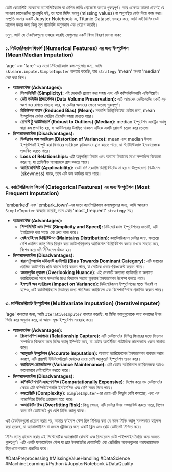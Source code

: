 
ডেটা কোয়ালিটি যেকোনো অ্যানালিটিক্যাল বা মেশিন লার্নিং প্রোজেক্টে অত্যন্ত গুরুত্বপূর্ণ। আর এক্ষেত্রে আমরা প্রায়শই যে সাধারণ চ্যালেঞ্জটির মুখোমুখি হই, তা হলো মিসিং ভ্যালু (missing values) বা অনুপস্থিত ডেটা নিয়ে কাজ করা। সম্প্রতি আমার একটি Jupyter Notebook-এ, Titanic Dataset ব্যবহার করে, আমি এই মিসিং ডেটা হ্যান্ডেল করার জন্য কিছু মূল স্ট্র্যাটেজি অনুসন্ধান এবং প্রয়োগ করেছি।

চলুন, আমি যে টেকনিকগুলো ব্যবহার করেছি সেগুলোর একটি বিশদ বিবরণ দেওয়া যাক:

### ১. নিউমেরিক্যাল ফিচার্স (Numerical Features) এর জন্য ইম্পুটেশন (Mean/Median Imputation)

'age' এবং 'fare'-এর মতো নিউমেরিক্যাল কলামগুলোর জন্য, আমি `sklearn.impute.SimpleImputer` ব্যবহার করেছি, যার `strategy` 'mean' অথবা 'median' সেট করা ছিল।

* **অ্যাডভান্টেজ (Advantages):**
    * **সিম্পলিসিটি (Simplicity):** এই মেথডটি প্রয়োগ করা সহজ এবং এটি কম্পিউটেশনালি এফিশিয়েন্ট।
    * **ডেটা ভলিউম প্রিজার্ভেশন (Data Volume Preservation):** এটি আমাদের ডেটাসেটের একটি বড় অংশ ধরে রাখতে সাহায্য করে, যা ডেটার অভাবের ক্ষেত্রে অত্যন্ত গুরুত্বপূর্ণ।
    * **রিডিউসড বায়াস (Reduced Bias) (Mean):** নরমালি ডিস্ট্রিবিউটেড ডেটার জন্য, mean ইম্পুটেশন ডেটার সেন্ট্রাল টেন্ডেন্সি বজায় রাখতে পারে।
    * **রোবাস্ট টু আউটলায়ার্স (Robust to Outliers) (Median):** median ইম্পুটেশন এক্সট্রিম ভ্যালু দ্বারা কম প্রভাবিত হয়, যা আউটলায়ার উপস্থিত থাকলে এটিকে একটি রোবাস্ট চয়েস করে তোলে।
* **ডিসঅ্যাডভান্টেজ (Disadvantages):**
    * **ডিস্টরশন অফ ভ্যারিয়েন্স (Distortion of Variance):** mean এবং median উভয় ইম্পুটেশনই ইম্পুট করা ফিচারের ভ্যারিয়েন্স কৃত্রিমভাবে হ্রাস করতে পারে, যা স্ট্যাটিস্টিক্যাল ইনফারেন্সকে প্রভাবিত করতে পারে।
    * **Loss of Relationships:** এটি অনুপস্থিত ফিচার এবং অন্যান্য ফিচারের মধ্যে সম্পর্ককে বিবেচনা করে না, যা প্রেডিক্টিভ পাওয়ারকে হ্রাস করতে পারে।
    * **অ্যাপ্লিকেবিলিটি (Applicability):** ডেটা যদি নরমালি ডিস্ট্রিবিউটেড না হয় বা উল্লেখযোগ্য স্কিউনেস (skewness) থাকে, তবে এটি কম কার্যকর হতে পারে।

### ২. ক্যাটেগরিক্যাল ফিচার্স (Categorical Features) এর জন্য ইম্পুটেশন (Most Frequent Imputation)

'embarked' এবং 'embark_town'-এর মতো ক্যাটেগরিক্যাল কলামগুলোর জন্য, আমি আবারও `SimpleImputer` ব্যবহার করেছি, তবে এবার 'most_frequent' `strategy` সহ।

* **অ্যাডভান্টেজ (Advantages):**
    * **সিম্পলিসিটি এবং স্পিড (Simplicity and Speed):** নিউমেরিক্যাল ইম্পুটেশনের মতোই, এটি ইমপ্লিমেন্ট করা সহজ এবং দ্রুত কাজ করে।
    * **মেইনটেইনস ডিস্ট্রিবিউশন (Maintains Distribution):** ক্যাটেগরিক্যাল ডেটার জন্য, সবচেয়ে বেশি প্রচলিত ভ্যালু দিয়ে রিপ্লেস করা ক্যাটাগরিগুলোর অরিজিনাল ডিস্ট্রিবিউশন বজায় রাখতে সাহায্য করে, বিশেষ করে যদি মিসিংনেস র্যান্ডম হয়।
* **ডিসঅ্যাডভান্টেজ (Disadvantages):**
    * **বায়াস টুওয়ার্ডস ডমিন্যান্ট ক্যাটাগরি (Bias Towards Dominant Category):** এটি সবচেয়ে প্রচলিত ক্যাটাগরির প্রতি বায়াস তৈরি করতে পারে, যা সেটিকে ওভার-রিপ্রেজেন্ট করতে পারে।
    * **ওভারলুকিং নুয়ানস (Overlooking Nuance):** এই মেথডটি অন্যান্য ক্যাটাগরি বা অন্যান্য ভ্যারিয়েবলের সাথে সম্পর্কের মধ্যে বিদ্যমান সম্ভাব্য মূল্যবান ইনফরমেশন উপেক্ষা করতে পারে।
    * **ইমপ্যাক্ট অন ভ্যারিয়েন্স (Impact on Variance):** নিউমেরিক্যাল ইম্পুটেশনের মতো ডিরেক্ট না হলেও, এটি ক্যাটেগরিক্যাল ফিচারের মধ্যে পারসিভড ভ্যারিয়েন্স এবং রিলেশনশিপকে প্রভাবিত করতে পারে।

### ৩. মাল্টিভেরিয়েট ইম্পুটেশন (Multivariate Imputation) (IterativeImputer)

'age' কলামের জন্য, আমি `IterativeImputer` ব্যবহার করেছি, যা মিসিং ভ্যালুগুলোকে অন্য কলামের উপর ভিত্তি করে অনুমান করে, যা আরও সূক্ষ্ম ইম্পুটেশন সরবরাহ করে।

* **অ্যাডভান্টেজ (Advantages):**
    * **রিলেশনশিপ ক্যাপচার (Relationship Capture):** এটি ডেটাসেটের বিভিন্ন ফিচারের মধ্যে বিদ্যমান সম্পর্ককে বিবেচনা করে মিসিং ভ্যালু ইম্পিউট করে, যা ডেটার অন্তর্নিহিত প্যাটার্নকে ভালোভাবে ধরতে সাহায্য করে।
    * **অ্যাকুরেট ইম্পুটেশন (Accurate Imputation):** অন্যান্য ভ্যারিয়েবলের ইনফরমেশন ব্যবহার করার কারণে, এটি প্রায়শই ইউনিভেরিয়েট মেথডের চেয়ে বেশি অ্যাকুরেট ইম্পুটেশন প্রদান করে।
    * **ভ্যারিয়েন্স মেইনটেনেন্স (Variance Maintenance):** এটি ডেটার অরিজিনাল ভ্যারিয়েন্সকে আরও ভালোভাবে মেইনটেইন করতে পারে।
* **ডিসঅ্যাডভান্টেজ (Disadvantages):**
    * **কম্পিউটেশনালি এক্সপেনসিভ (Computationally Expensive):** বিশেষ করে বড় ডেটাসেটের ক্ষেত্রে এটি কম্পিউটেশনালি ইনটেনসিভ এবং বেশি সময় নিতে পারে।
    * **কমপ্লেক্সিটি (Complexity):** `SimpleImputer`-এর চেয়ে এটি কিছুটা বেশি কমপ্লেক্স, এবং এর প্যারামিটার টিউনিং প্রয়োজন হতে পারে।
    * **ওভারফিটিং রিস্ক (Overfitting Risk):** কিছু ক্ষেত্রে, এটি ডেটার উপর ওভারফিট করতে পারে, বিশেষ করে যদি ডেটাসেটে খুব বেশি মিসিং ভ্যালু থাকে।

এই টেকনিকগুলো প্রয়োগ করার পর, আমার ফাইনাল স্টেপ ছিল নিশ্চিত করা যে সমস্ত মিসিং ভ্যালু সফলভাবে হ্যান্ডেল করা হয়েছে, যা অ্যানালাইসিস বা মডেল ট্রেনিংয়ের জন্য একটি ক্লিন এবং রেডি ডেটাসেট নিশ্চিত করে।

মিসিং ভ্যালু হ্যান্ডেল করার এই সিস্টেমেটিক অ্যাপ্রোচটি রোবাস্ট এবং রিলায়েবল ডেটা পাইপলাইন তৈরির জন্য অত্যন্ত গুরুত্বপূর্ণ। এটি একটি ফান্ডামেন্টাল স্টেপ যা প্রাপ্ত ইনসাইটের কোয়ালিটি এবং প্রেডিক্টিভ মডেলগুলোর পারফরম্যান্সকে উল্লেখযোগ্যভাবে প্রভাবিত করে।

#DataPreprocessing #MissingValueHandling #DataScience #MachineLearning #Python #JupyterNotebook #DataQuality
